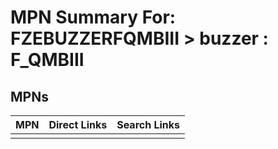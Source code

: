 



# MPN Summary For: FZEBUZZERFQMBIII > buzzer : F_QMBIII

## MPNs
  

|MPN|Direct Links|Search Links|
| :--- | :--- | :--- |
||||
